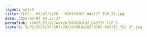 ```yaml
---
layout: watch
title: TLP2 - 07/07/2025 - M20250707_043737_TLP_2T.jpg
date: 2025-07-07 04:37:37
permalink: /2025/07/07/watch/M20250707_043737_TLP_2
capture: TLP2/2025/202507/20250706/M20250707_043737_TLP_2T.jpg
---
```

